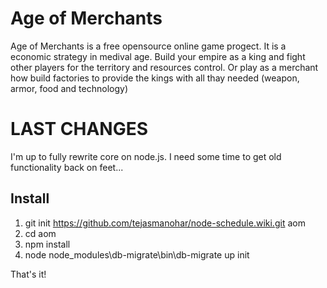 # Age of Merchants
Age of Merchants is a free opensource online game progect. It is a economic strategy in medival age. Build your empire as a king and fight other players for the territory and resources control. Or play as a merchant how build factories to provide the kings with all thay needed (weapon, armor, food and technology)

# LAST CHANGES
I'm up to fully rewrite core on node.js. I need some time to get old functionality back on feet...

## Install
1. git init https://github.com/tejasmanohar/node-schedule.wiki.git aom
2. cd aom
3. npm install
4. node node_modules\db-migrate\bin\db-migrate up init

That's it!
